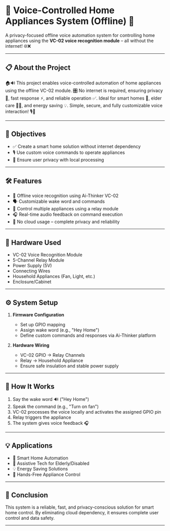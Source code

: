 # 🎤 Voice-Controlled Home Appliances System (Offline) 🔌

A privacy-focused offline voice automation system for controlling home appliances using the **VC-02 voice recognition module** – all without the internet! 🌐❌

---

## 📋 About the Project

🏠🔊 This project enables voice-controlled automation of home appliances using the offline VC-02 module. 🎛️ No internet is required, ensuring privacy 🔐, fast response ⚡, and reliable operation ✅. Ideal for smart homes 🧠, elder care 👴👵, and energy saving 💡. Simple, secure, and fully customizable voice interaction! 🎙️🤖

---

## 🎯 Objectives

- ✅ Create a smart home solution without internet dependency  
- 🎙️ Use custom voice commands to operate appliances  
- 🔐 Ensure user privacy with local processing  

---

## 🛠️ Features

- 🎤 Offline voice recognition using Ai-Thinker VC-02  
- 🗣️ Customizable wake word and commands  
- 🔌 Control multiple appliances using a relay module  
- 🎧 Real-time audio feedback on command execution  
- 🔐 No cloud usage – complete privacy and reliability  

---

## 🧰 Hardware Used

- VC-02 Voice Recognition Module  
- 5-Channel Relay Module  
- Power Supply (5V)  
- Connecting Wires  
- Household Appliances (Fan, Light, etc.)  
- Enclosure/Cabinet  

---

## ⚙️ System Setup

1. **Firmware Configuration**  
   - Set up GPIO mapping  
   - Assign wake word (e.g., "Hey Home")  
   - Define custom commands and responses via Ai-Thinker platform  

2. **Hardware Wiring**  
   - VC-02 GPIO → Relay Channels  
   - Relay → Household Appliance  
   - Ensure safe insulation and stable power supply  

---

## 🚀 How It Works

1. Say the wake word 🔊 ("Hey Home")  
2. Speak the command (e.g., "Turn on fan")  
3. VC-02 processes the voice locally and activates the assigned GPIO pin  
4. Relay triggers the appliance  
5. The system gives voice feedback 🎧  

---

## 💡 Applications

- 🧠 Smart Home Automation  
- 👴 Assistive Tech for Elderly/Disabled  
- 💡 Energy Saving Solutions  
- 👐 Hands-Free Appliance Control  

---

## 📌 Conclusion

This system is a reliable, fast, and privacy-conscious solution for smart home control. By eliminating cloud dependency, it ensures complete user control and data safety.

---
